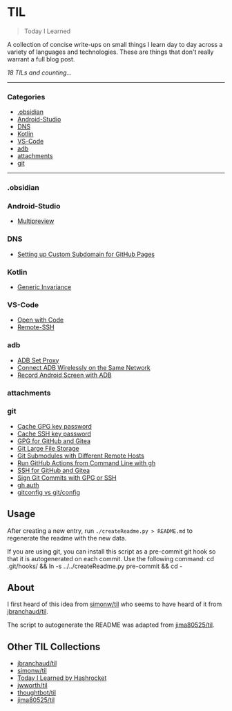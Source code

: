# TIL

> Today I Learned

A collection of concise write-ups on small things I learn day to day across a
variety of languages and technologies. These are things that don't really
warrant a full blog post.


_18 TILs and counting..._

---

### Categories

* [.obsidian](#.obsidian)
* [Android-Studio](#android-studio)
* [DNS](#dns)
* [Kotlin](#kotlin)
* [VS-Code](#vs-code)
* [adb](#adb)
* [attachments](#attachments)
* [git](#git)

---

### .obsidian


### Android-Studio

- [Multipreview](Android-Studio/jetpack-compose-multipreview.md)

### DNS

- [Setting up Custom Subdomain for GitHub Pages](DNS/custom-subdomain-for-github-pages.md)

### Kotlin

- [Generic Invariance](Kotlin/generic-invariance.md)

### VS-Code

- [Open with Code](VS-Code/open-with-code.md)
- [Remote-SSH](VS-Code/remote-ssh.md)

### adb

- [ADB Set Proxy](adb/adb-set-proxy.md)
- [Connect ADB Wirelessly on the Same Network](adb/connect-adb-wirelessly.md)
- [Record Android Screen with ADB](adb/record-android-screen-with-adb.md)

### attachments


### git

- [Cache GPG key password](git/cache-gpg-key-password.md)
- [Cache SSH key password](git/cache-ssh-key-password.md)
- [GPG for GitHub and Gitea](git/gpg-for-github-and-gitea.md)
- [Git Large File Storage](git/git-lfs.md)
- [Git Submodules with Different Remote Hosts](git/git-submodules-with-different-remote-hosts.md)
- [Run GitHub Actions from Command Line with gh](git/run-gha-from-cli-with-gh.md)
- [SSH for GitHub and Gitea](git/ssh-for-github-and-gitea.md)
- [Sign Git Commits with GPG or SSH](git/sign-git-commits-with-gpg-or-ssh.md)
- [gh auth](git/gh-auth.md)
- [gitconfig vs git/config](git/git-config-scope.md)

## Usage

After creating a new entry, run `./createReadme.py > README.md` to regenerate
the readme with the new data.

If you are using git, you can install this script as a pre-commit git hook so
that it is autogenerated on each commit.  Use the following command:
    cd .git/hooks/ && ln -s ../../createReadme.py pre-commit && cd -


## About

I first heard of this idea from [simonw/til](https://github.com/simonw/til)
who seems to have heard of it from [jbranchaud/til](https://github.com/jbranchaud/til).

The script to autogenerate the README was adapted from [jima80525/til](https://github.com/jima80525/til).

## Other TIL Collections

* [jbranchaud/til](https://github.com/jbranchaud/til)
* [simonw/til](https://github.com/simonw/til)
* [Today I Learned by Hashrocket](https://til.hashrocket.com)
* [jwworth/til](https://github.com/jwworth/til)
* [thoughtbot/til](https://github.com/thoughtbot/til)
* [jima80525/til](https://github.com/jima80525/til)
